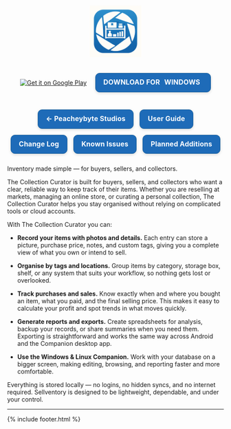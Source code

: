<!-- App Logo -->
<p align="center">
  <img src="Sellventory-icon-final.png" alt="Sellventory logo" width="120">
</p>
<div style="display:flex; justify-content:center; align-items:center; gap:20px; flex-wrap:wrap; margin-top:20px;">

  <!-- Google Play badge -->
  <a href="https://play.google.com/store/apps/details?id=com.peachbyte.sellventory" target="_blank" rel="noopener">
    <img src="https://play.google.com/intl/en_us/badges/static/images/badges/en_badge_web_generic.png"
         alt="Get it on Google Play"
         style="height:60px; width:auto;"/>
  </a>

  <!-- Windows download button -->
  <a class="sv-btn" href="/path/to/windows-download.zip">DOWNLOAD FOR <span style="color:#fff; background:#1e6bb8; padding:2px 6px; border-radius:3px;">WINDOWS</span></a>

</div>

<!-- === Sellventory navigation buttons === -->
<style>
  .sv-nav{
    display:flex;justify-content:center;gap:14px;flex-wrap:wrap;margin:26px 0
  }
  .sv-btn{
    display:inline-block;
    padding:12px 18px;
    border:1px solid #155d9a;
    border-radius:10px;
    text-decoration:none;
    font-weight:700;
    font-size:0.98rem;
    background:#1e6bb8;
    color:#fff;
    line-height:1.2;
    letter-spacing:.2px;
    box-shadow:0 2px 6px rgba(0,0,0,.15);
  }
  .sv-btn:visited{color:#fff}
  .sv-btn:hover{background:#155d9a;border-color:#0f4c86;box-shadow:0 3px 10px rgba(0,0,0,.2)}
  .sv-btn:focus{outline:3px solid #99c2ff;outline-offset:2px}

  /* keep buttons readable even after they've been visited */
.sv-nav .sv-btn:link,
.sv-nav .sv-btn:visited {
  color: #fff !important;
  background: #1e6bb8 !important;
  border-color: #155d9a !important;
}

  @media (prefers-color-scheme: dark){
    .sv-btn{background:#2a7bd6;border-color:#1c5ea6}
    .sv-btn:hover{background:#1f6ac0}
  }
</style>

<div class="sv-nav">
  <a class="sv-btn" href="/">← Peacheybyte Studios</a>
  <a class="sv-btn" href="{{ site.baseurl }}/user-guide/">User Guide</a>
  <a class="sv-btn" href="{{ site.baseurl }}/changelog/">Change Log</a>
  <a class="sv-btn" href="{{ site.baseurl }}/issues/">Known Issues</a>
  <a class="sv-btn" href="{{ site.baseurl }}/roadmap/">Planned Additions</a>
</div>
<!-- === end navigation buttons === -->



<!-- Body -->
Inventory made simple — for buyers, sellers, and collectors.

The Collection Curator is built for buyers, sellers, and collectors who want a clear, reliable way to keep track of their items. Whether you are reselling at markets, managing an online store, or curating a personal collection, The Collection Curator helps you stay organised without relying on complicated tools or cloud accounts.

With The Collection Curator  you can:

- **Record your items with photos and details.** Each entry can store a picture, purchase price, notes, and custom tags, giving you a complete view of what you own or intend to sell.

- **Organise by tags and locations.** Group items by category, storage box, shelf, or any system that suits your workflow, so nothing gets lost or overlooked.

- **Track purchases and sales.** Know exactly when and where you bought an item, what you paid, and the final selling price. This makes it easy to calculate your profit and spot trends in what moves quickly.

- **Generate reports and exports.** Create spreadsheets for analysis, backup your records, or share summaries when you need them. Exporting is straightforward and works the same way across Android and the Companion desktop app.

- **Use the Windows & Linux Companion.** Work with your database on a bigger screen, making editing, browsing, and reporting faster and more comfortable.

Everything is stored locally — no logins, no hidden syncs, and no internet required. Sellventory is designed to be lightweight, dependable, and under your control.



---
{% include footer.html %}
